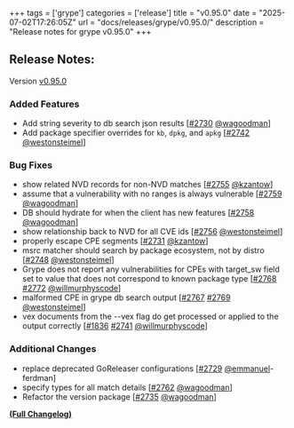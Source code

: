 +++
tags = ['grype']
categories = ['release']
title = "v0.95.0"
date = "2025-07-02T17:26:05Z"
url = "docs/releases/grype/v0.95.0/"
description = "Release notes for grype v0.95.0"
+++

## Release Notes:
Version [v0.95.0](https://github.com/anchore/grype/releases/tag/v0.95.0)

### Added Features

- Add string severity to db search json results [[#2730](https://github.com/anchore/grype/pull/2730) [@wagoodman](https://github.com/wagoodman)]
- Add package specifier overrides for `kb`, `dpkg`, and `apkg` [[#2742](https://github.com/anchore/grype/pull/2742) [@westonsteimel](https://github.com/westonsteimel)]

### Bug Fixes

- show related NVD records for non-NVD matches [[#2755](https://github.com/anchore/grype/pull/2755) [@kzantow](https://github.com/kzantow)]
- assume that a vulnerability with no ranges is always vulnerable [[#2759](https://github.com/anchore/grype/pull/2759) [@wagoodman](https://github.com/wagoodman)]
- DB should hydrate for when the client has new features [[#2758](https://github.com/anchore/grype/pull/2758) [@wagoodman](https://github.com/wagoodman)]
- show relationship back to NVD for all CVE ids [[#2756](https://github.com/anchore/grype/pull/2756) [@westonsteimel](https://github.com/westonsteimel)]
- properly escape CPE segments [[#2731](https://github.com/anchore/grype/pull/2731) [@kzantow](https://github.com/kzantow)]
- msrc matcher should search by package ecosystem, not by distro [[#2748](https://github.com/anchore/grype/pull/2748) [@westonsteimel](https://github.com/westonsteimel)]
- Grype does not report any vulnerabilities for CPEs with target_sw field set to value that does not correspond to known package type [[#2768](https://github.com/anchore/grype/issues/2768) [#2772](https://github.com/anchore/grype/pull/2772) [@willmurphyscode](https://github.com/willmurphyscode)]
- malformed CPE in grype db search output [[#2767](https://github.com/anchore/grype/issues/2767) [#2769](https://github.com/anchore/grype/pull/2769) [@westonsteimel](https://github.com/westonsteimel)]
- vex documents from the --vex flag do get processed or applied to the output correctly [[#1836](https://github.com/anchore/grype/issues/1836) [#2741](https://github.com/anchore/grype/pull/2741) [@willmurphyscode](https://github.com/willmurphyscode)]

### Additional Changes

- replace deprecated GoReleaser configurations [[#2729](https://github.com/anchore/grype/pull/2729) [@emmanuel](https://github.com/emmanuel)-ferdman]
- specify types for all match details [[#2762](https://github.com/anchore/grype/pull/2762) [@wagoodman](https://github.com/wagoodman)]
- Refactor the version package [[#2735](https://github.com/anchore/grype/pull/2735) [@wagoodman](https://github.com/wagoodman)]

**[(Full Changelog)](https://github.com/anchore/grype/compare/v0.94.0...v0.95.0)**
